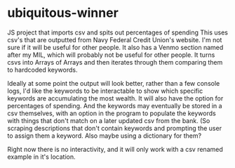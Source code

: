# ubiquitous-winner
JS project that imports csv and spits out percentages of spending
This uses csv's that are outputted from Navy Federal Credit Union's website. I'm not sure if it will be useful for other people. It also has a Venmo section named after 
my MIL, which will probably not be useful for other people. 
It turns csvs into Arrays of Arrays and then iterates through them comparing them to hardcoded keywords.

Ideally at some point the output will look better, rather than a few console logs, I'd like the keywords to be interactable to show which specific keywords are accumulating the most
wealth. It will also have the option for percentages of spending. And the keywords may eventually be stored in a csv themselves, with an option in the program to populate the keywords
with things that don't match on a later updated csv from the bank. (So scraping descriptions that don't contain keywords and prompting the user to assign them a keyword. Also maybe using
a dictionary for them?

Right now there is no interactivity, and it will only work with a csv renamed example in it's location.
